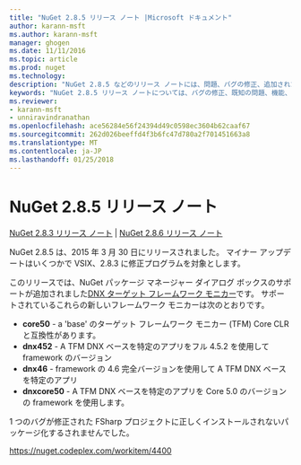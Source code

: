 ```yaml
---
title: "NuGet 2.8.5 リリース ノート |Microsoft ドキュメント"
author: karann-msft
ms.author: karann-msft
manager: ghogen
ms.date: 11/11/2016
ms.topic: article
ms.prod: nuget
ms.technology: 
description: "NuGet 2.8.5 などのリリース ノートには、問題、バグの修正、追加された機能、および Dcr が知られています。"
keywords: "NuGet 2.8.5 リリース ノートについては、バグの修正、既知の問題、機能、Dcr を追加します。"
ms.reviewer:
- karann-msft
- unniravindranathan
ms.openlocfilehash: ace56284e56f24394d49c0598ec3604b62caaf67
ms.sourcegitcommit: 262d026beeffd4f3b6fc47d780a2f701451663a8
ms.translationtype: MT
ms.contentlocale: ja-JP
ms.lasthandoff: 01/25/2018
---
```

# <a name="nuget-285-release-notes"></a>NuGet 2.8.5 リリース ノート

[NuGet 2.8.3 リリース ノート](../release-notes/nuget-2.8.3.md) | [NuGet 2.8.6 リリース ノート](../release-notes/nuget-2.8.6.md)

NuGet 2.8.5 は、2015 年 3 月 30 日にリリースされました。 マイナー アップデートはいくつかで VSIX、2.8.3 に修正プログラムを対象とします。

このリリースでは、NuGet パッケージ マネージャー ダイアログ ボックスのサポートが追加されました[DNX ターゲット フレームワーク モニカー](https://github.com/aspnet/dnx)です。  サポートされているこれらの新しいフレームワーク モニカーは次のとおりです。

* **core50** - a 'base' のターゲット フレームワーク モニカー (TFM) Core CLR と互換性があります。
* **dnx452** - A TFM DNX ベースを特定のアプリをフル 4.5.2 を使用して framework のバージョン
* **dnx46** - framework の 4.6 完全バージョンを使用して A TFM DNX ベースを特定のアプリ
* **dnxcore50** - A TFM DNX ベースを特定のアプリを Core 5.0 のバージョンの framework を使用します。

1 つのバグが修正された FSharp プロジェクトに正しくインストールされないパッケージ化するされませんでした。

https://nuget.codeplex.com/workitem/4400